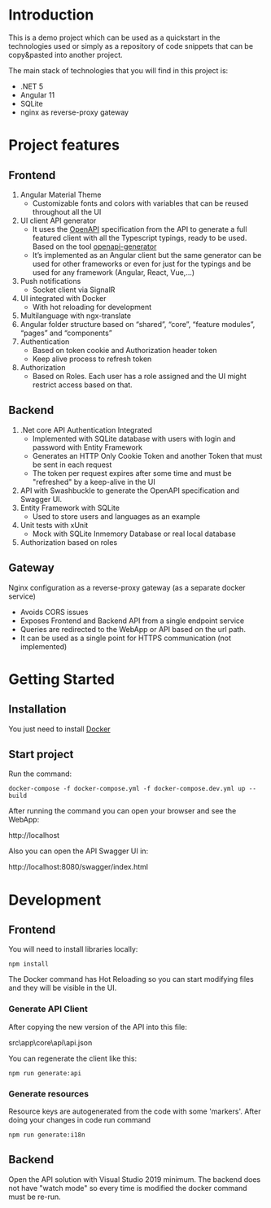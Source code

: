 # Introduction 
This is a demo project which can be used as a quickstart in the technologies used or simply as a repository of code snippets that can be copy&pasted into another project.

The main stack of technologies that you will find in this project is:
- .NET 5
- Angular 11
- SQLite
- nginx as reverse-proxy gateway

# Project features
## Frontend
1.	Angular Material Theme
    - Customizable fonts and colors with variables that can be reused throughout all the UI
2.	UI client API generator
    - It uses the [OpenAPI](https://swagger.io/specification/) specification from the API to generate a full featured client with all the Typescript typings, ready to be used. Based on the tool [openapi-generator](https://github.com/OpenAPITools/openapi-generator)
    - It’s implemented as an Angular client but the same generator can be used for other frameworks or even for just for the typings and be used for any framework (Angular, React, Vue,...)
3.	Push notifications
    - Socket client via SignalR
4.	UI integrated with Docker
    - With hot reloading for development
5.	Multilanguage with ngx-translate
6.	Angular folder structure based on “shared”, “core”, “feature modules”, “pages” and “components”
7. Authentication
    - Based on token cookie and Authorization header token
    - Keep alive process to refresh token
8. Authorization
    - Based on Roles. Each user has a role assigned and the UI might restrict access based on that.

## Backend
1.	.Net core API Authentication Integrated
    - Implemented with SQLite database with users with login and password with Entity Framework
    - Generates an HTTP Only Cookie Token and another Token that must be sent in each request
    - The token per request expires after some time and must be "refreshed" by a keep-alive in the UI
2.	API with Swashbuckle to generate the OpenAPI specification and Swagger UI.
3. Entity Framework with SQLite
    - Used to store users and languages as an example
4. Unit tests with xUnit
    - Mock with SQLite Inmemory Database or real local database
5. Authorization based on roles


## Gateway
Nginx configuration as a reverse-proxy gateway (as a separate docker service)

- Avoids CORS issues
- Exposes Frontend and Backend API from a single endpoint service
- Queries are redirected to the WebApp or API based on the url path.
- It can be used as a single point for HTTPS communication (not implemented)

# Getting Started

## Installation
You just need to install [Docker](https://www.docker.com/)

## Start project
Run the command:
```
docker-compose -f docker-compose.yml -f docker-compose.dev.yml up --build
```

After running the command you can open your browser and see the WebApp:

http://localhost

Also you can open the API Swagger UI in:

http://localhost:8080/swagger/index.html


# Development

## Frontend
You will need to install libraries locally:

```
npm install
```

The Docker command has Hot Reloading so you can start modifying files and they will be visible in the UI.

### Generate API Client
After copying the new version of the API into this file:

src\app\core\api\api.json

You can regenerate the client like this:
```
npm run generate:api
```

### Generate resources
Resource keys are autogenerated from the code with some 'markers'. After doing your changes in code run command

```
npm run generate:i18n
```

## Backend
Open the API solution with Visual Studio 2019 minimum.
The backend does not have "watch mode" so every time is modified the docker command must be re-run.